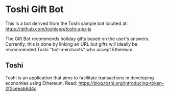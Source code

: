 # Toshi Gift Bot

This is a bot derived from the Toshi sample bot located at: https://github.com/toshiapp/toshi-app-js

The Gift Bot recommends holiday gifts based on the user's answers. Currently, this is done by linking an URL but gifts will
ideally be recommended Toshi "bot-merchants" who accept Ethereum. 

## Toshi

Toshi is an application that aims to facilitate transactions in developing economies using Ethereum. 
Read: https://blog.toshi.org/introducing-token-2f2ceeab6d4c
